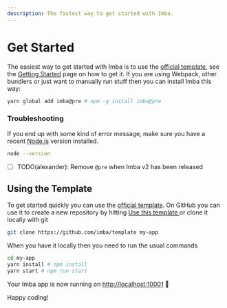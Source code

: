 ```yaml
---
description: The fastest way to get started with Imba.
---
```


# Get Started

The easiest way to get started with Imba is to use the [official template](https://github.com/imba/imba2-hello-world), see the [Getting Started](get-started.md) page on how to get it. If you are using Webpack, other bundlers or just want to manually run stuff then you can install Imba this way:

```bash
yarn global add imba@pre # npm -g install imba@pre
```

### Troubleshooting

If you end up with some kind of error message, make sure you have a recent [Node.js](https://nodejs.org) version installed.

```bash
node --version
```

* [ ] TODO\(alexander\): Remove `@pre` when Imba v2 has been released

## Using the Template

To get started quickly you can use the [official template](https://github.com/imba/template). On GitHub you can use it to create a new repository by hitting [Use this template ](https://github.com/imba/template/generate)or clone it locally with git

```bash
git clone https://github.com/imba/template my-app
```

When you have it locally then you need to run the usual commands

```bash
cd my-app
yarn install # npm install
yarn start # npm run start
```

Your Imba app is now running on [http://localhost:10001](http://localhost:10001%20) 🥳

Happy coding!


